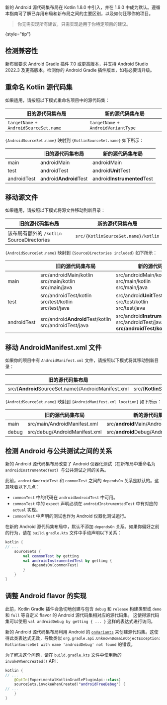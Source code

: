 [//]: # (title: Android 源代码集布局)

新的 Android 源代码集布局在 Kotlin 1.8.0 中引入，并在 1.9.0 中成为默认。遵循本指南可了解已弃用布局和新布局之间的主要区别，以及如何迁移你的项目。

> 你无需实现所有建议，只需实现适用于你特定项目的建议。
>
{style="tip"}

## 检测兼容性

新布局要求 Android Gradle 插件 7.0 或更高版本，并支持 Android Studio 2022.3 及更高版本。检测你的 Android Gradle 插件版本，如有必要请升级。

## 重命名 Kotlin 源代码集

如果适用，请按照以下模式重命名项目中的源代码集：

| 旧的源代码集布局             | 新的源代码集布局               |
|----------------------------|--------------------------------|
| `targetName` + `AndroidSourceSet.name` | `targetName` + `AndroidVariantType` |

`{AndroidSourceSet.name}` 映射到 `{KotlinSourceSet.name}` 如下所示：

|             | 旧的源代码集布局 | 新的源代码集布局          |
|-------------|----------------------------|--------------------------------|
| main        | androidMain                | androidMain                    |
| test        | androidTest                | android<b>Unit</b>Test         |
| androidTest | android<b>Android</b>Test  | android<b>Instrumented</b>Test |

## 移动源文件

如果适用，请按照以下模式将源文件移动到新目录：

| 旧的源代码集布局                            | 新的源代码集布局               |
|-------------------------------------------|-------------------------------------|
| 该布局有额外的 `/kotlin` SourceDirectories | `src/{KotlinSourceSet.name}/kotlin` |

`{AndroidSourceSet.name}` 映射到 `{SourceDirectories included}` 如下所示：

|             | 旧的源代码集布局                                    | 新的源代码集布局                                                                             |
|-------------|---------------------------------------------------------------|---------------------------------------------------------------------------------------------------|
| main        | src/androidMain/kotlin<br/>src/main/kotlin<br/>src/main/java  | src/androidMain/kotlin<br/>src/main/kotlin<br/>src/main/java                                      |
| test        | src/androidTest/kotlin<br/>src/test/kotlin<br/>src/test/java  | src/android<b>Unit</b>Test/kotlin<br/>src/test/kotlin<br/>src/test/java                           |
| androidTest | src/android<b>Android</b>Test/kotlin<br/>src/androidTest/java | src/android<b>Instrumented</b>Test/kotlin<br/>src/androidTest/java, <b>src/androidTest/kotlin</b> |

## 移动 AndroidManifest.xml 文件

如果你的项目中有 `AndroidManifest.xml` 文件，请按照以下模式将其移动到新目录：

| 旧的源代码集布局                             | 新的源代码集布局                                 |
|--------------------------------------------|-------------------------------------------------------|
| src/{<b>Android</b>SourceSet.name}/AndroidManifest.xml | src/{<b>Kotlin</b>SourceSet.name}/AndroidManifest.xml |

`{AndroidSourceSet.name}` 映射到 `{AndroidManifest.xml location}` 如下所示：

|       | 旧的源代码集布局    | 新的源代码集布局                       |
|-------|-------------------------------|---------------------------------------------|
| main  | src/main/AndroidManifest.xml  | src/<b>android</b>Main/AndroidManifest.xml  |
| debug | src/debug/AndroidManifest.xml | src/<b>android</b>Debug/AndroidManifest.xml |

## 检测 Android 与公共测试之间的关系

新的 Android 源代码集布局改变了 Android 仪器化测试（在新布局中重命名为 `androidInstrumentedTest`）与公共测试之间的关系。

此前，`androidAndroidTest` 和 `commonTest` 之间的 `dependsOn` 关系是默认的。这意味着以下几点：

*   `commonTest` 中的代码在 `androidAndroidTest` 中可用。
*   `commonTest` 中的 `expect` 声明必须在 `androidInstrumentedTest` 中有对应的 `actual` 实现。
*   `commonTest` 中声明的测试也作为 Android 仪器化测试运行。

在新的 Android 源代码集布局中，默认不添加 `dependsOn` 关系。如果你偏好之前的行为，请在 `build.gradle.kts` 文件中手动声明以下关系：

```kotlin
kotlin {
// ...
    sourceSets {
        val commonTest by getting
        val androidInstrumentedTest by getting {
            dependsOn(commonTest)
        }
    }
}
```

## 调整 Android flavor 的实现

此前，Kotlin Gradle 插件会急切地创建与包含 `debug` 和 `release` 构建类型或 `demo` 和 `full` 等自定义 flavor 的 Android 源代码集相对应的源代码集。
这使得源代码集可以使用 `val androidDebug by getting { ... }` 这样的表达式进行访问。

新的 Android 源代码集布局利用 Android 的 [`onVariants`](https://developer.android.com/reference/tools/gradle-api/8.0/com/android/build/api/variant/AndroidComponentsExtension#onVariants(com.android.build.api.variant.VariantSelector,kotlin.Function1)) 来创建源代码集。这使得此类表达式无效，导致类似 `org.gradle.api.UnknownDomainObjectException: KotlinSourceSet with name 'androidDebug' not found` 的错误。

为了解决这个问题，请在 `build.gradle.kts` 文件中使用新的 `invokeWhenCreated()` API：

```kotlin
kotlin {
// ...
    @OptIn(ExperimentalKotlinGradlePluginApi::class)
    sourceSets.invokeWhenCreated("androidFreeDebug") {
// ...
    }
}